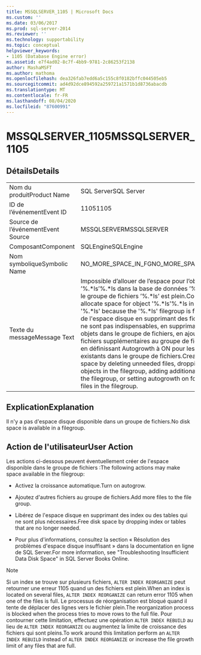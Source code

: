 ```yaml
---
title: MSSQLSERVER_1105 | Microsoft Docs
ms.custom: ''
ms.date: 03/06/2017
ms.prod: sql-server-2014
ms.reviewer: ''
ms.technology: supportability
ms.topic: conceptual
helpviewer_keywords:
- 1105 (Database Engine error)
ms.assetid: e7f4ad02-8c7f-4bb9-9781-2c86253f2138
author: MashaMSFT
ms.author: mathoma
ms.openlocfilehash: dea326fab7edd6a5c155c8f0182bffc044505eb5
ms.sourcegitcommit: ad4d92dce894592a259721a1571b1d8736abacdb
ms.translationtype: MT
ms.contentlocale: fr-FR
ms.lasthandoff: 08/04/2020
ms.locfileid: "87600991"
---
```

# <a name="mssqlserver_1105"></a><span data-ttu-id="7813f-102">MSSQLSERVER_1105</span><span class="sxs-lookup"><span data-stu-id="7813f-102">MSSQLSERVER_1105</span></span>
    
## <a name="details"></a><span data-ttu-id="7813f-103">Détails</span><span class="sxs-lookup"><span data-stu-id="7813f-103">Details</span></span>  
  
|||  
|-|-|  
|<span data-ttu-id="7813f-104">Nom du produit</span><span class="sxs-lookup"><span data-stu-id="7813f-104">Product Name</span></span>|<span data-ttu-id="7813f-105">SQL Server</span><span class="sxs-lookup"><span data-stu-id="7813f-105">SQL Server</span></span>|  
|<span data-ttu-id="7813f-106">ID de l’événement</span><span class="sxs-lookup"><span data-stu-id="7813f-106">Event ID</span></span>|<span data-ttu-id="7813f-107">1105</span><span class="sxs-lookup"><span data-stu-id="7813f-107">1105</span></span>|  
|<span data-ttu-id="7813f-108">Source de l’événement</span><span class="sxs-lookup"><span data-stu-id="7813f-108">Event Source</span></span>|<span data-ttu-id="7813f-109">MSSQLSERVER</span><span class="sxs-lookup"><span data-stu-id="7813f-109">MSSQLSERVER</span></span>|  
|<span data-ttu-id="7813f-110">Composant</span><span class="sxs-lookup"><span data-stu-id="7813f-110">Component</span></span>|<span data-ttu-id="7813f-111">SQLEngine</span><span class="sxs-lookup"><span data-stu-id="7813f-111">SQLEngine</span></span>|  
|<span data-ttu-id="7813f-112">Nom symbolique</span><span class="sxs-lookup"><span data-stu-id="7813f-112">Symbolic Name</span></span>|<span data-ttu-id="7813f-113">NO_MORE_SPACE_IN_FG</span><span class="sxs-lookup"><span data-stu-id="7813f-113">NO_MORE_SPACE_IN_FG</span></span>|  
|<span data-ttu-id="7813f-114">Texte du message</span><span class="sxs-lookup"><span data-stu-id="7813f-114">Message Text</span></span>|<span data-ttu-id="7813f-115">Impossible d’allouer de l’espace pour l’objet ’%.\*ls’%.\*ls dans la base de données ’%.\*ls’, car le groupe de fichiers ’%.\*ls’ est plein.</span><span class="sxs-lookup"><span data-stu-id="7813f-115">Could not allocate space for object '%.\*ls'%.\*ls in database '%.\*ls' because the '%.\*ls' filegroup is full.</span></span> <span data-ttu-id="7813f-116">Créez de l'espace disque en supprimant des fichiers qui ne sont pas indispensables, en supprimant des objets dans le groupe de fichiers, en ajoutant des fichiers supplémentaires au groupe de fichiers ou en définissant Autogrowth à ON pour les fichiers existants dans le groupe de fichiers.</span><span class="sxs-lookup"><span data-stu-id="7813f-116">Create disk space by deleting unneeded files, dropping objects in the filegroup, adding additional files to the filegroup, or setting autogrowth on for existing files in the filegroup.</span></span>|  
  
## <a name="explanation"></a><span data-ttu-id="7813f-117">Explication</span><span class="sxs-lookup"><span data-stu-id="7813f-117">Explanation</span></span>  
 <span data-ttu-id="7813f-118">Il n'y a pas d'espace disque disponible dans un groupe de fichiers.</span><span class="sxs-lookup"><span data-stu-id="7813f-118">No disk space is available in a filegroup.</span></span>  
  
## <a name="user-action"></a><span data-ttu-id="7813f-119">Action de l'utilisateur</span><span class="sxs-lookup"><span data-stu-id="7813f-119">User Action</span></span>  
 <span data-ttu-id="7813f-120">Les actions ci-dessous peuvent éventuellement créer de l'espace disponible dans le groupe de fichiers :</span><span class="sxs-lookup"><span data-stu-id="7813f-120">The following actions may make space available in the filegroup:</span></span>  
  
-   <span data-ttu-id="7813f-121">Activez la croissance automatique.</span><span class="sxs-lookup"><span data-stu-id="7813f-121">Turn on autogrow.</span></span>  
  
-   <span data-ttu-id="7813f-122">Ajoutez d'autres fichiers au groupe de fichiers.</span><span class="sxs-lookup"><span data-stu-id="7813f-122">Add more files to the file group.</span></span>  
  
-   <span data-ttu-id="7813f-123">Libérez de l'espace disque en supprimant des index ou des tables qui ne sont plus nécessaires.</span><span class="sxs-lookup"><span data-stu-id="7813f-123">Free disk space by dropping index or tables that are no longer needed.</span></span>  
  
-   <span data-ttu-id="7813f-124">Pour plus d'informations, consultez la section « Résolution des problèmes d'espace disque insuffisant » dans la documentation en ligne de SQL Server.</span><span class="sxs-lookup"><span data-stu-id="7813f-124">For more information, see "Troubleshooting Insufficient Data Disk Space" in SQL Server Books Online.</span></span>  
  
> [!NOTE]  
>  <span data-ttu-id="7813f-125">Si un index se trouve sur plusieurs fichiers, `ALTER INDEX REORGANIZE` peut retourner une erreur 1105 quand un des fichiers est plein.</span><span class="sxs-lookup"><span data-stu-id="7813f-125">When an index is located on several files, `ALTER INDEX REORGANIZE` can return error 1105 when one of the files is full.</span></span> <span data-ttu-id="7813f-126">Le processus de réorganisation est bloqué quand il tente de déplacer des lignes vers le fichier plein.</span><span class="sxs-lookup"><span data-stu-id="7813f-126">The reorganization process is blocked when the process tries to move rows to the full file.</span></span> <span data-ttu-id="7813f-127">Pour contourner cette limitation, effectuez une opération `ALTER INDEX REBUILD` au lieu de `ALTER INDEX REORGANIZE` ou augmentez la limite de croissance des fichiers qui sont pleins.</span><span class="sxs-lookup"><span data-stu-id="7813f-127">To work around this limitation perform an `ALTER INDEX REBUILD` instead of `ALTER INDEX REORGANIZE` or increase the file growth limit of any files that are full.</span></span>  
  
  
